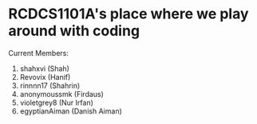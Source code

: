 # RCDCS1101A's place where we play around with coding

Current Members:
1. shahxvi (Shah)
2. Revovix (Hanif)
3. rinnnn17 (Shahrin)
4. anonymoussmk (Firdaus)
5. violetgrey8 (Nur Irfan)
6. egyptianAiman (Danish Aiman)
